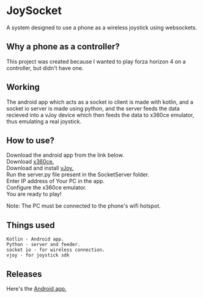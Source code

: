 # JoySocket

A system designed to use a phone as a wireless joystick using websockets.


## Why a phone as a controller?

This project was created because I wanted to play forza horizon 4 on a controller, but didn't have one.

## Working

The android app which acts as a socket io client is made with kotlin, and a socket io server is made using python, and the server feeds the data recieved into a vJoy device which then feeds the data to x360ce emulator, thus emulating a real joystick.

## How to use?

Download the android app from the link below.  
Download [x360ce.](https://www.x360ce.com/)  
Download and install [vJoy.](http://vjoystick.sourceforge.net/site/index.php/download-a-install/download)  
Run the server.py file present in the SocketServer folder.  
Enter IP address of Your PC in the app.  
Configure the x360ce emulator.  
You are ready to play!    

Note: The PC must be connected to the phone's wifi hotspot.

## Things used

	Kotlin - Android app.
	Python - server and feeder.
	socket io - for wireless connection.
	vjoy - for joystick sdk
  
## Releases

Here's the [Android app.](https://github.com/Karthikb777/JoySocket/releases/tag/v1.0)

